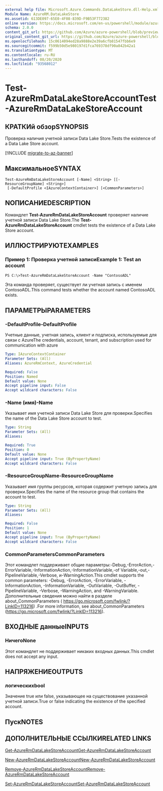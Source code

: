 ```yaml
---
external help file: Microsoft.Azure.Commands.DataLakeStore.dll-Help.xml
Module Name: AzureRM.DataLakeStore
ms.assetid: 613DE097-65E0-4F08-839D-F9B53F772382
online version: https://docs.microsoft.com/en-us/powershell/module/azurerm.datalakestore/test-azurermdatalakestoreaccount
schema: 2.0.0
content_git_url: https://github.com/Azure/azure-powershell/blob/preview/src/ResourceManager/DataLakeStore/Commands.DataLakeStore/help/Test-AzureRmDataLakeStoreAccount.md
original_content_git_url: https://github.com/Azure/azure-powershell/blob/preview/src/ResourceManager/DataLakeStore/Commands.DataLakeStore/help/Test-AzureRmDataLakeStoreAccount.md
ms.openlocfilehash: 15c0614094ed28a9888e2e39a6cfb81547fbb6e9
ms.sourcegitcommit: f599b50d5e980197d1fca769378df90a842b42a1
ms.translationtype: MT
ms.contentlocale: ru-RU
ms.lasthandoff: 08/20/2020
ms.locfileid: "93568012"
---
```

# <span data-ttu-id="992f1-101">Test-AzureRmDataLakeStoreAccount</span><span class="sxs-lookup"><span data-stu-id="992f1-101">Test-AzureRmDataLakeStoreAccount</span></span>

## <span data-ttu-id="992f1-102">КРАТКИй обзор</span><span class="sxs-lookup"><span data-stu-id="992f1-102">SYNOPSIS</span></span>
<span data-ttu-id="992f1-103">Проверка наличия учетной записи Data Lake Store.</span><span class="sxs-lookup"><span data-stu-id="992f1-103">Tests the existence of a Data Lake Store account.</span></span>

[!INCLUDE [migrate-to-az-banner](../../includes/migrate-to-az-banner.md)]

## <span data-ttu-id="992f1-104">Максимальное</span><span class="sxs-lookup"><span data-stu-id="992f1-104">SYNTAX</span></span>

```
Test-AzureRmDataLakeStoreAccount [-Name] <String> [[-ResourceGroupName] <String>]
 [-DefaultProfile <IAzureContextContainer>] [<CommonParameters>]
```

## <span data-ttu-id="992f1-105">NОПИСАНИЕ</span><span class="sxs-lookup"><span data-stu-id="992f1-105">DESCRIPTION</span></span>
<span data-ttu-id="992f1-106">Командлет **Test-AzureRmDataLakeStoreAccount** проверяет наличие учетной записи Data Lake Store.</span><span class="sxs-lookup"><span data-stu-id="992f1-106">The **Test-AzureRmDataLakeStoreAccount** cmdlet tests the existence of a Data Lake Store account.</span></span>

## <span data-ttu-id="992f1-107">ИЛЛЮСТРИРУЮТ</span><span class="sxs-lookup"><span data-stu-id="992f1-107">EXAMPLES</span></span>

### <span data-ttu-id="992f1-108">Пример 1: Проверка учетной записи</span><span class="sxs-lookup"><span data-stu-id="992f1-108">Example 1: Test an account</span></span>
```
PS C:\>Test-AzureRmDataLakeStoreAccount -Name "ContosoADL"
```

<span data-ttu-id="992f1-109">Эта команда проверяет, существует ли учетная запись с именем ContosoADL.</span><span class="sxs-lookup"><span data-stu-id="992f1-109">This command tests whether the account named ContosoADL exists.</span></span>

## <span data-ttu-id="992f1-110">ПАРАМЕТРЫ</span><span class="sxs-lookup"><span data-stu-id="992f1-110">PARAMETERS</span></span>

### <span data-ttu-id="992f1-111">-DefaultProfile</span><span class="sxs-lookup"><span data-stu-id="992f1-111">-DefaultProfile</span></span>
<span data-ttu-id="992f1-112">Учетные данные, учетная запись, клиент и подписка, используемые для связи с Azure</span><span class="sxs-lookup"><span data-stu-id="992f1-112">The credentials, account, tenant, and subscription used for communication with azure</span></span>

```yaml
Type: IAzureContextContainer
Parameter Sets: (All)
Aliases: AzureRmContext, AzureCredential

Required: False
Position: Named
Default value: None
Accept pipeline input: False
Accept wildcard characters: False
```

### <span data-ttu-id="992f1-113">-Name (имя)</span><span class="sxs-lookup"><span data-stu-id="992f1-113">-Name</span></span>
<span data-ttu-id="992f1-114">Указывает имя учетной записи Data Lake Store для проверки.</span><span class="sxs-lookup"><span data-stu-id="992f1-114">Specifies the name of the Data Lake Store account to test.</span></span>

```yaml
Type: String
Parameter Sets: (All)
Aliases: 

Required: True
Position: 0
Default value: None
Accept pipeline input: True (ByPropertyName)
Accept wildcard characters: False
```

### <span data-ttu-id="992f1-115">-ResourceGroupName</span><span class="sxs-lookup"><span data-stu-id="992f1-115">-ResourceGroupName</span></span>
<span data-ttu-id="992f1-116">Указывает имя группы ресурсов, которая содержит учетную запись для проверки.</span><span class="sxs-lookup"><span data-stu-id="992f1-116">Specifies the name of the resource group that contains the account to test.</span></span>

```yaml
Type: String
Parameter Sets: (All)
Aliases: 

Required: False
Position: 1
Default value: None
Accept pipeline input: True (ByPropertyName)
Accept wildcard characters: False
```

### <span data-ttu-id="992f1-117">CommonParameters</span><span class="sxs-lookup"><span data-stu-id="992f1-117">CommonParameters</span></span>
<span data-ttu-id="992f1-118">Этот командлет поддерживает общие параметры:-Debug,-ErrorAction,-ErrorVariable,-InformationAction,-InformationVariable,-of Variable,-out,-PipelineVariable,-Verbose, и-WarningAction.</span><span class="sxs-lookup"><span data-stu-id="992f1-118">This cmdlet supports the common parameters: -Debug, -ErrorAction, -ErrorVariable, -InformationAction, -InformationVariable, -OutVariable, -OutBuffer, -PipelineVariable, -Verbose, -WarningAction, and -WarningVariable.</span></span> <span data-ttu-id="992f1-119">Дополнительные сведения можно найти в разделе about_CommonParameters ( https://go.microsoft.com/fwlink/?LinkID=113216) .</span><span class="sxs-lookup"><span data-stu-id="992f1-119">For more information, see about_CommonParameters (https://go.microsoft.com/fwlink/?LinkID=113216).</span></span>

## <span data-ttu-id="992f1-120">ВХОДНЫЕ данные</span><span class="sxs-lookup"><span data-stu-id="992f1-120">INPUTS</span></span>

### <span data-ttu-id="992f1-121">Ничего</span><span class="sxs-lookup"><span data-stu-id="992f1-121">None</span></span>
<span data-ttu-id="992f1-122">Этот командлет не поддерживает никаких входных данных.</span><span class="sxs-lookup"><span data-stu-id="992f1-122">This cmdlet does not accept any input.</span></span>

## <span data-ttu-id="992f1-123">НАПРЯЖЕНИЕ</span><span class="sxs-lookup"><span data-stu-id="992f1-123">OUTPUTS</span></span>

### <span data-ttu-id="992f1-124">логических</span><span class="sxs-lookup"><span data-stu-id="992f1-124">bool</span></span>
<span data-ttu-id="992f1-125">Значение true или false, указывающее на существование указанной учетной записи.</span><span class="sxs-lookup"><span data-stu-id="992f1-125">True or false indicating the existence of the specified account.</span></span>

## <span data-ttu-id="992f1-126">Пуск</span><span class="sxs-lookup"><span data-stu-id="992f1-126">NOTES</span></span>

## <span data-ttu-id="992f1-127">ДОПОЛНИТЕЛЬНЫЕ ССЫЛКИ</span><span class="sxs-lookup"><span data-stu-id="992f1-127">RELATED LINKS</span></span>

[<span data-ttu-id="992f1-128">Get-AzureRmDataLakeStoreAccount</span><span class="sxs-lookup"><span data-stu-id="992f1-128">Get-AzureRmDataLakeStoreAccount</span></span>](./Get-AzureRmDataLakeStoreAccount.md)

[<span data-ttu-id="992f1-129">New-AzureRmDataLakeStoreAccount</span><span class="sxs-lookup"><span data-stu-id="992f1-129">New-AzureRmDataLakeStoreAccount</span></span>](./New-AzureRmDataLakeStoreAccount.md)

[<span data-ttu-id="992f1-130">Remove-AzureRmDataLakeStoreAccount</span><span class="sxs-lookup"><span data-stu-id="992f1-130">Remove-AzureRmDataLakeStoreAccount</span></span>](./Remove-AzureRmDataLakeStoreAccount.md)

[<span data-ttu-id="992f1-131">Set-AzureRmDataLakeStoreAccount</span><span class="sxs-lookup"><span data-stu-id="992f1-131">Set-AzureRmDataLakeStoreAccount</span></span>](./Set-AzureRmDataLakeStoreAccount.md)


